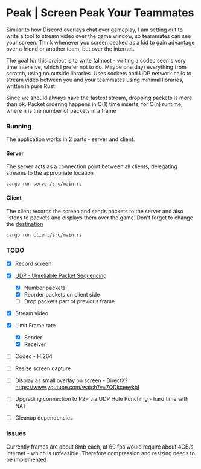 # Peak | Screen Peak Your Teammates

Similar to how Discord overlays chat over gameplay, I am setting out to write a tool to stream video over the game window, so teammates can see your screen. Think whenever you screen peaked as a kid to gain advantage over a friend or another team, but over the internet. 

The goal for this project is to write (almost - writing a codec seems very time intensive, which I prefer not to do. Maybe one day) everything from scratch, using no outside libraries. Uses sockets and UDP network calls to stream video between you and your teammates using minimal libraries, written in pure Rust

Since we should always have the fastest stream, dropping packets is more than ok. Packet ordering happens in O(1) time inserts, for O(n) runtime, where n is the number of packets in a frame

### Running
The application works in 2 parts - server and client. 

#### Server
The server acts as a connection point between all clients, delegating streams to the appropriate location
```bash
cargo run server/src/main.rs
```

#### Client
The client records the screen and sends packets to the server and also listens to packets and displays them over the game. Don't forget to change the [destination](https://github.com/josephp27/Peak/blob/4d1315e181b467e445362f84e49fe0089fd62aba/client/src/utils/constants.rs#L4)
```bash
cargo run client/src/main.rs
```


### TODO
- [X] Record screen
- [X] [UDP - Unreliable Packet Sequencing](https://io7m.com/documents/udp-reliable/#ordering)
    - [X] Number packets
    - [X] Reorder packets on client side
    - [ ] Drop packets part of previous frame
- [X] Stream video
- [X] Limit Frame rate
    - [X] Sender
    - [X] Receiver
- [ ] Codec - H.264
- [ ] Resize screen capture
- [ ] Display as small overlay on screen - DirectX? https://www.youtube.com/watch?v=7QDkceeykbI
- [ ] Upgrading connection to P2P via UDP Hole Punching - hard time with NAT
- [ ] Cleanup dependencies


### Issues
Currently frames are about 8mb each, at 60 fps would require about 4GB/s internet - which is unfeasible. Therefore compression and resizing needs to be implemented




